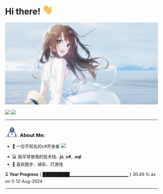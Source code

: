 # Hi there! <img src="https://github.com/zhangjundsg/zhangjundsg/blob/main/Hi.gif" width="35" />

<img src="https://github.com/zhangjundsg/zhangjundsg/blob/main/header.png" alt="zhangjun GitHub README header image">
<p>
<a href="https://www.x.com/zhangj200135"><img src="https://img.shields.io/badge/twitter-%231DA1F2.svg?&style=for-the-badge&logo=twitter&logoColor=white" height=25></a>
<a href="https://www.youtube.com/@user-vf8zc3fk2b"><img src="https://img.shields.io/badge/youtube-%2312100E.svg?&style=for-the-badge&logo=youtube&logoColor=white" height=25></a>
</p>

---

### <img src="https://github.com/zhangjundsg/zhangjundsg/blob/main/Developer.gif" width="45" /> About Me:
- 🏦 一位不知名的c#开发者 
      <img src="https://media.giphy.com/media/WUlplcMpOCEmTGBtBW/giphy.gif" width="30">
<!-- - 📝 偶尔写/分享文章 [hashnode](https://apoorvtyagi.tech/) -->
- 💻 我平常使用的技术栈: **.js**, **c#**, **.sql**
- 👯 喜欢跑步、骑车、打游戏

⏳ **Year Progress** { █████████▁▁▁▁▁▁▁▁▁▁▁▁▁▁▁▁▁▁ } 30.49 % as on ⏰ 12-Aug-2024

---
<!-- 
<h2>最新博客</h2>
  <ul>
  <li><a href="##" target="_blank" rel="noreferrer nofollow">Analyze Memory Leaks in Your Nuxt App</a></li>
  </ul>
<p><a href="##">➡️ 更多</a></p> -->